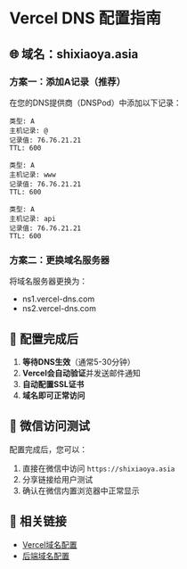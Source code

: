 # Vercel DNS 配置指南

## 🌐 域名：shixiaoya.asia

### 方案一：添加A记录（推荐）
在您的DNS提供商（DNSPod）中添加以下记录：

```
类型: A
主机记录: @
记录值: 76.76.21.21
TTL: 600
```

```
类型: A  
主机记录: www
记录值: 76.76.21.21
TTL: 600
```

```
类型: A
主机记录: api
记录值: 76.76.21.21  
TTL: 600
```

### 方案二：更换域名服务器
将域名服务器更换为：
- ns1.vercel-dns.com
- ns2.vercel-dns.com

## 🚀 配置完成后

1. **等待DNS生效**（通常5-30分钟）
2. **Vercel会自动验证**并发送邮件通知
3. **自动配置SSL证书**
4. **域名即可正常访问**

## 📱 微信访问测试

配置完成后，您可以：
1. 直接在微信中访问 `https://shixiaoya.asia`
2. 分享链接给用户测试
3. 确认在微信内置浏览器中正常显示

## 🔗 相关链接

- [Vercel域名配置](https://vercel.com/jimwoocorys-projects/shixiaoya-website/settings/domains)
- [后端域名配置](https://vercel.com/jimwoocorys-projects/shixiaoya-backend/settings/domains)